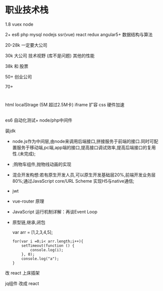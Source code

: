 # 职业技术栈

1.8 vuex node

2+ es6 php mysql nodejs ssr(vue) react redux angular5+ 数据结构与算法

20-28k 一定要大公司

30k 大公司 技术视野 (库不是问题) 其他的性能

38k 和 股票

50+ 创业公司

70+

# #

html localStrage (5M 超过2.5M卡) iframe 扩容 css 硬件加速

## #

es6 自动化测试+ node/php中间件

装jdk

- node.js作为中间层,由node来调用后端接口,拼接服务于前端的接口.同时可配置服务于移动端,pc端,app端的接口,提高接口调试效率,提高后端接口的复用性.(未完成);
- ;购物车组件,抛物线动画的实现
- 混合开发构想:若有原生开发人员,可以原生开发基础层20%,前端开发业务层80%;通过JavaScript core/URL Scheme 实现H5与native通信;
- jwt
- vue-router 原理
- JavaScript 运行机制详解：再谈Event Loop
- 原型链,继承,闭包

  var arr = [1,2,3,4,5];

  ```
  for(var i =0;i< arr.length;i++){
      setTimeout(function () {
          console.log(i);
      }, 0);
      console.log("a");
  }
  ```

改 react 上床插架

jq组件 改成 react
